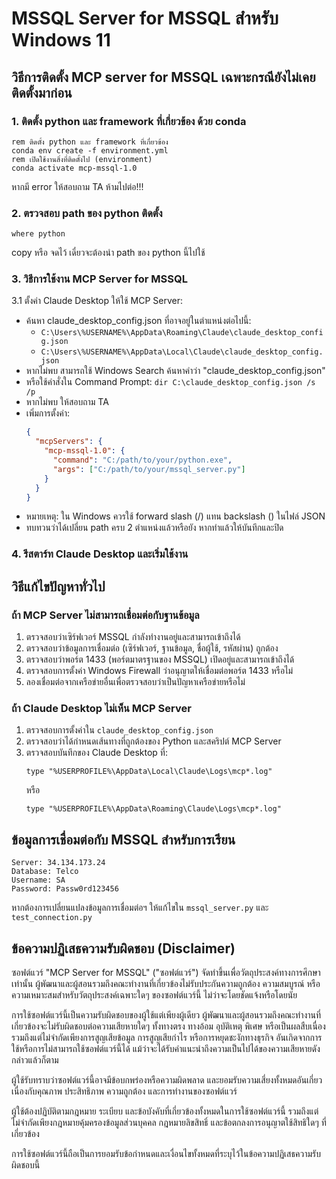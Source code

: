 # MSSQL Server for MSSQL สำหรับ Windows 11


## วิธีการติดตั้ง MCP server for MSSQL เฉพาะกรณียังไม่เคยติดตั้งมาก่อน

### 1. ติดตั้ง python และ framework ที่เกี่ยวข้อง ด้วย conda
```batch
rem ติดตั้ง python และ framework ที่เกี่ยวข้อง
conda env create -f environment.yml
rem เปิดใช้งานสิ่งที่ติดตั้งไป (environment)
conda activate mcp-mssql-1.0
```

หากมี error ให้สอบถาม TA ห้ามไปต่อ!!!

### 2. ตรวจสอบ path ของ python ติดตั้ง
```batch
where python
```

copy หรือ จดไว้ เดี๋ยวจะต้องนำ path ของ python นี้ไปใช้

### 3. วิธีการใช้งาน MCP Server for MSSQL
3.1 ตั้งค่า Claude Desktop ให้ใช้ MCP Server:
   - ค้นหา claude_desktop_config.json ที่อาจอยู่ในตำแหน่งต่อไปนี้:
     - `C:\Users\%USERNAME%\AppData\Roaming\Claude\claude_desktop_config.json`
     - `C:\Users\%USERNAME%\AppData\Local\Claude\claude_desktop_config.json`
   - หากไม่พบ สามารถใช้ Windows Search ค้นหาคำว่า "claude_desktop_config.json"
   - หรือใช้คำสั่งใน Command Prompt: `dir C:\claude_desktop_config.json /s /p`
   - หากไม่พบ ให้สอบถาม TA
   - เพิ่มการตั้งค่า:
     ```json
     {
       "mcpServers": {
         "mcp-mssql-1.0": {
           "command": "C:/path/to/your/python.exe",
           "args": ["C:/path/to/your/mssql_server.py"]
         }
       }
     }
     ```
   - หมายเหตุ: ใน Windows ควรใช้ forward slash (/) แทน backslash (\) ในไฟล์ JSON
   - ทบทวนว่าได้เปลี่ยน path ครบ 2 ตำแหน่งแล้วหรือยัง หากทำแล้วให้บันทึกและปิด

### 4. รีสตาร์ท Claude Desktop และเริ่มใช้งาน

## วิธีแก้ไขปัญหาทั่วไป

### ถ้า MCP Server ไม่สามารถเชื่อมต่อกับฐานข้อมูล

1. ตรวจสอบว่าเซิร์ฟเวอร์ MSSQL กำลังทำงานอยู่และสามารถเข้าถึงได้
2. ตรวจสอบว่าข้อมูลการเชื่อมต่อ (เซิร์ฟเวอร์, ฐานข้อมูล, ชื่อผู้ใช้, รหัสผ่าน) ถูกต้อง
3. ตรวจสอบว่าพอร์ต 1433 (พอร์ตมาตรฐานของ MSSQL) เปิดอยู่และสามารถเข้าถึงได้
4. ตรวจสอบการตั้งค่า Windows Firewall ว่าอนุญาตให้เชื่อมต่อพอร์ต 1433 หรือไม่
5. ลองเชื่อมต่อจากเครือข่ายอื่นเพื่อตรวจสอบว่าเป็นปัญหาเครือข่ายหรือไม่

### ถ้า Claude Desktop ไม่เห็น MCP Server

1. ตรวจสอบการตั้งค่าใน `claude_desktop_config.json`
2. ตรวจสอบว่าได้กำหนดเส้นทางที่ถูกต้องของ Python และสคริปต์ MCP Server
3. ตรวจสอบบันทึกของ Claude Desktop ที่:
   ```batch
   type "%USERPROFILE%\AppData\Local\Claude\Logs\mcp*.log"
   ```
   หรือ
   ```batch
   type "%USERPROFILE%\AppData\Roaming\Claude\Logs\mcp*.log"
   ```

## ข้อมูลการเชื่อมต่อกับ MSSQL สำหรับการเรียน

```
Server: 34.134.173.24
Database: Telco
Username: SA
Password: Passw0rd123456
```

หากต้องการเปลี่ยนแปลงข้อมูลการเชื่อมต่อฯ ให้แก้ไขใน `mssql_server.py` และ `test_connection.py`

## ข้อความปฏิเสธความรับผิดชอบ (Disclaimer)

ซอฟต์แวร์ "MCP Server for MSSQL" ("ซอฟต์แวร์") จัดทำขึ้นเพื่อวัตถุประสงค์ทางการศึกษาเท่านั้น ผู้พัฒนาและผู้สอนรวมถึงคณะทำงานที่เกี่ยวข้องไม่รับประกันความถูกต้อง ความสมบูรณ์ หรือความเหมาะสมสำหรับวัตถุประสงค์เฉพาะใดๆ ของซอฟต์แวร์นี้ ไม่ว่าจะโดยชัดแจ้งหรือโดยนัย

การใช้ซอฟต์แวร์นี้เป็นความรับผิดชอบของผู้ใช้แต่เพียงผู้เดียว ผู้พัฒนาและผู้สอนรวมถึงคณะทำงานที่เกี่ยวข้องจะไม่รับผิดชอบต่อความเสียหายใดๆ ทั้งทางตรง ทางอ้อม อุบัติเหตุ พิเศษ หรือเป็นผลสืบเนื่อง รวมถึงแต่ไม่จำกัดเพียงการสูญเสียข้อมูล การสูญเสียกำไร หรือการหยุดชะงักทางธุรกิจ อันเกิดจากการใช้หรือการไม่สามารถใช้ซอฟต์แวร์นี้ได้ แม้ว่าจะได้รับคำแนะนำถึงความเป็นไปได้ของความเสียหายดังกล่าวแล้วก็ตาม

ผู้ใช้รับทราบว่าซอฟต์แวร์นี้อาจมีข้อบกพร่องหรือความผิดพลาด และยอมรับความเสี่ยงทั้งหมดอันเกี่ยวเนื่องกับคุณภาพ ประสิทธิภาพ ความถูกต้อง และการทำงานของซอฟต์แวร์

ผู้ใช้ต้องปฏิบัติตามกฎหมาย ระเบียบ และข้อบังคับที่เกี่ยวข้องทั้งหมดในการใช้ซอฟต์แวร์นี้ รวมถึงแต่ไม่จำกัดเพียงกฎหมายคุ้มครองข้อมูลส่วนบุคคล กฎหมายลิขสิทธิ์ และข้อตกลงการอนุญาตใช้สิทธิใดๆ ที่เกี่ยวข้อง

การใช้ซอฟต์แวร์นี้ถือเป็นการยอมรับข้อกำหนดและเงื่อนไขทั้งหมดที่ระบุไว้ในข้อความปฏิเสธความรับผิดชอบนี้